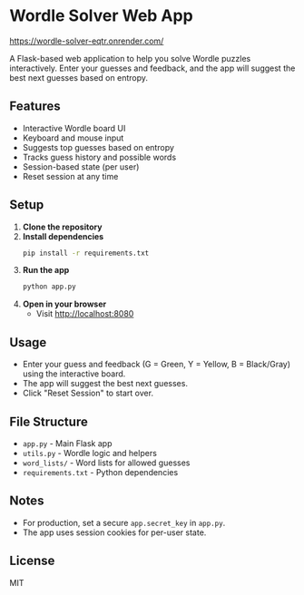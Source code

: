 # Wordle Solver Web App 
https://wordle-solver-eqtr.onrender.com/

A Flask-based web application to help you solve Wordle puzzles interactively. Enter your guesses and feedback, and the app will suggest the best next guesses based on entropy.

## Features
- Interactive Wordle board UI
- Keyboard and mouse input
- Suggests top guesses based on entropy
- Tracks guess history and possible words
- Session-based state (per user)
- Reset session at any time

## Setup

1. **Clone the repository**
2. **Install dependencies**
   ```sh
   pip install -r requirements.txt
   ```
3. **Run the app**
   ```sh
   python app.py
   ```
4. **Open in your browser**
   - Visit [http://localhost:8080](http://localhost:8080)

## Usage
- Enter your guess and feedback (G = Green, Y = Yellow, B = Black/Gray) using the interactive board.
- The app will suggest the best next guesses.
- Click "Reset Session" to start over.

## File Structure
- `app.py` - Main Flask app
- `utils.py` - Wordle logic and helpers
- `word_lists/` - Word lists for allowed guesses
- `requirements.txt` - Python dependencies

## Notes
- For production, set a secure `app.secret_key` in `app.py`.
- The app uses session cookies for per-user state.

## License
MIT
